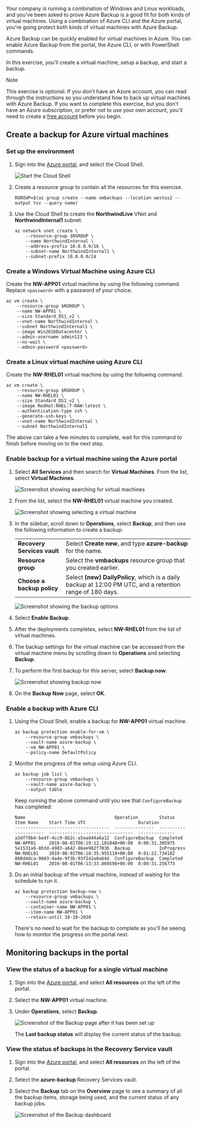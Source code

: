 Your company is running a combination of Windows and Linux workloads, and you've been asked to prove Azure Backup is a good fit for both kinds of virtual machines. Using a combination of Azure CLI and the Azure portal, you're going protect both kinds of virtual machines with Azure Backup.

Azure Backup can be quickly enabled for virtual machines in Azure. You can enable Azure Backup from the portal, the Azure CLI, or with PowerShell commands.

In this exercise, you'll create a virtual machine, setup a backup, and start a backup.

> [!NOTE]
> This exercise is optional. If you don't have an Azure account, you can read through the instructions so you understand how to back up virtual machines with Azure Backup.
> If you want to complete this exercise, but you don't have an Azure subscription, or prefer not to use your own account, you'll need to create a [free account](https://azure.microsoft.com/free/?azure-portal=true) before you begin.

## Create a backup for Azure virtual machines

### Set up the environment

1. Sign into the [Azure portal](https://portal.azure.com/?azure-portal=true), and select the Cloud Shell.

    ![Start the Cloud Shell](../media/4-azure-portal-cloudshell.png)

1. Create a resource group to contain all the resources for this exercise.

    ```azurecli
    RGROUP=$(az group create --name vmbackups --location westus2 --output tsv --query name)
    ```

1. Use the Cloud Shell to create the **NorthwindLive** VNet and **NorthwindInternal1** subnet.

    ```azurecli
    az network vnet create \
        --resource-group $RGROUP \
        --name NorthwindInternal \
        --address-prefix 10.0.0.0/16 \
        --subnet-name NorthwindInternal1 \
        --subnet-prefix 10.0.0.0/24
    ```

### Create a Windows Virtual Machine using Azure CLI

Create the **NW-APP01** virtual machine by using the following command. Replace `<password>` with a password of your choice.

```azurecli
az vm create \
    --resource-group $RGROUP \
    --name NW-APP01 \
    --size Standard_DS1_v2 \
    --vnet-name NorthwindInternal \
    --subnet NorthwindInternal1 \
    --image Win2016Datacenter \
    --admin-username admin123 \
    --no-wait \
    --admin-password <password>
```

### Create a Linux virtual machine using Azure CLI

Create the **NW-RHEL01** virtual machine by using the following command.

```azurecli
az vm create \
    --resource-group $RGROUP \
    --name NW-RHEL01 \
    --size Standard_DS1_v2 \
    --image RedHat:RHEL:7-RAW:latest \
    --authentication-type ssh \
    --generate-ssh-keys \
    --vnet-name NorthwindInternal \
    --subnet NorthwindInternal1
```

The above can take a few minutes to complete, wait for this command to finish before moving on to the next step.

### Enable backup for a virtual machine using the Azure portal

1. Select **All Services** and then search for **Virtual Machines**. From the list, select **Virtual Machines**.

    ![Screenshot showing searching for virtual machines](../media/4-portal-vms.png)

1. From the list, select the **NW-RHEL01** virtual machine you created.

    ![Screenshot showing selecting a virtual machine](../media/4-portal-select-linux-vm.png)

1. In the sidebar, scroll down to **Operations**, select **Backup**, and then use the following information to create a backup:

    | | |
    |-|-|
    | **Recovery Services vault** | Select **Create new**, and type **azure-backup** for the name. |
    | **Resource group** | Select the **vmbackups** resource group that you created earlier. |
    | **Choose a backup policy** | Select **(new) DailyPolicy**, which is a daily backup at 12:00 PM UTC, and a retention range of 180 days. |

    ![Screenshot showing the backup options](../media/4-portal-azure-backup.png)

1. Select **Enable Backup**.

1. After the deployments completes, select **NW-RHEL01** from the list of virtual machines.

1. The backup settings for the virtual machine can be accessed from the virtual machine menu by scrolling down to **Operations** and selecting **Backup**.

1. To perform the first backup for this server, select **Backup now**.

    ![Screenshot showing backup now](../media/4-portal-backup-now.png)

1. On the **Backup Now** page, select **OK**.

### Enable a backup with Azure CLI

1. Using the Cloud Shell, enable a backup for **NW-APP01** virtual machine.

    ```azurecli
    az backup protection enable-for-vm \
        --resource-group vmbackups \
        --vault-name azure-backup \
        --vm NW-APP01 \
        --policy-name DefaultPolicy
    ```

1. Monitor the progress of the setup using Azure CLI.

    ```azurecli
    az backup job list \
        --resource-group vmbackups \
        --vault-name azure-backup \
        --output table
    ```

    Keep running the above command until you see that `ConfigureBackup` has completed:

    ```output
    Name                                  Operation        Status      Item Name    Start Time UTC                    Duration
    ------------------------------------  ---------------  ----------  -----------  --------------------------------  --------------
    a3df79b4-be4f-4cc9-8b2c-a5ead44a6a12  ConfigureBackup  Completed   NW-APP01     2019-08-01T06:19:12.101048+00:00  0:00:31.305975
    5e1531a9-8b3d-4983-a642-86ee982f7036  Backup           InProgress  NW-RHEL01    2019-08-01T06:18:35.955118+00:00  0:01:22.734182
    860d4dca-9603-4a4e-9f3b-93f242a0a64d  ConfigureBackup  Completed   NW-RHEL01    2019-08-01T06:13:33.860598+00:00  0:00:31.256773    
    ```

1. Do an initial backup of the virtual machine, instead of waiting for the schedule to run it.

    ```azurecli
    az backup protection backup-now \
        --resource-group vmbackups \
        --vault-name azure-backup \
        --container-name NW-APP01 \
        --item-name NW-APP01 \
        --retain-until 18-10-2030
    ```

    There's no need to wait for the backup to complete as you'll be seeing how to monitor the progress on the portal next.

## Monitoring backups in the portal

### View the status of a backup for a single virtual machine

1. Sign into the [Azure portal](https://portal.azure.com/), and select **All resources** on the left of the portal.

1. Select the **NW-APP01** virtual machine.

1. Under **Operations**, select **Backup**.

    ![Screenshot of the Backup page after it has been set up](../media/4-portal-backup-setup.png)

    The **Last backup status** will display the current status of the backup.

### View the status of backups in the Recovery Service vault

1. Sign into the [Azure portal](https://portal.azure.com/), and select **All resources** on the left of the portal.

1. Select the **azure-backup** Recovery Services vault.

1. Select the **Backup** tab on the **Overview** page to see a summary of all the backup items, storage being used, and the current status of any backup jobs.

    ![Screenshot of the Backup dashboard](../media/4-recovery-services-vault.png)

